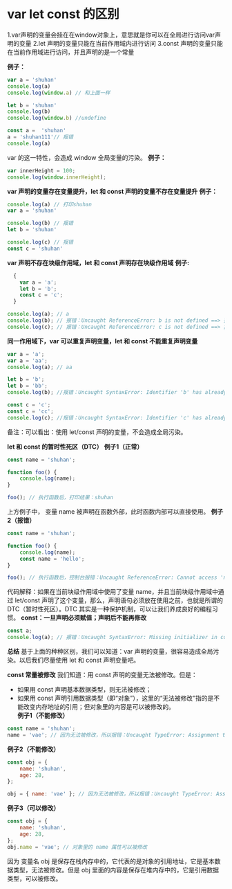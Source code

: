 # var let const 的区别
1.var声明的变量会挂在在window对象上，意思就是你可以在全局进行访问var声明的变量
2.let 声明的变量只能在当前作用域内进行访问
3.const 声明的变量只能在当前作用域进行访问，并且声明的是一个常量

**例子：**
```js
var a = 'shuhan'
console.log(a)
console.log(window.a) // 和上面一样
```

```js
let b = 'shuhan'
console.log(b)
console.log(window.b) //undefine
```

```js
const a =  'shuhan'
a = 'shuhan111'// 报错
console.log(a)
```
var 的这一特性，会造成 window 全局变量的污染。
**例子：**

```js   
var innerHeight = 100;
console.log(window.innerHeight); 
```

**var 声明的变量存在变量提升，let 和 const 声明的变量不存在变量提升**
**例子：**
```js
console.log(a) // 打印shuhan
var a = 'shuhan'
```

```js
console.log(b) // 报错
let b = 'shuhan'
```

```js
console.log(c) // 报错
const c = 'shuhan'
```

**var 声明不存在块级作用域，let 和 const 声明存在块级作用域**
**例子:**
```js
  {
    var a = 'a';
    let b = 'b';
    const c = 'c';
  }

console.log(a); // a
console.log(b); // 报错：Uncaught ReferenceError: b is not defined ==> 找不到b这个变量
console.log(c); // 报错：Uncaught ReferenceError: c is not defined ==> 找不到c这个变量  
```

**同一作用域下，var 可以重复声明变量，let 和 const 不能重复声明变量**
```js
var a = 'a';
var a = 'aa';
console.log(a); // aa
```

```js
let b = 'b';
let b = 'bb';
console.log(b); //报错：Uncaught SyntaxError: Identifier 'b' has already been declared  ==> 变量 b 已经被声明了
```

```js
const c = 'c';
const c = 'cc';
console.log(c); //报错：Uncaught SyntaxError: Identifier 'c' has already been declared  ==> 变量 c 已经被声明了
```
备注：可以看出：使用 let/const 声明的变量，不会造成全局污染。

**let 和 const 的暂时性死区（DTC）**
**例子1（正常）**
```js
const name = 'shuhan';

function foo() {
    console.log(name);
}

foo(); // 执行函数后，打印结果：shuhan
```
上方例子中， 变量 name 被声明在函数外部，此时函数内部可以直接使用。
**例子2（报错）**
```js
const name = 'shuhan';

function foo() {
    console.log(name);
    const name = 'hello';
}

foo(); // 执行函数后，控制台报错：Uncaught ReferenceError: Cannot access 'name' before initialization
```
代码解释：如果在当前块级作用域中使用了变量 name，并且当前块级作用域中通过 let/const 声明了这个变量，那么，声明语句必须放在使用之前，也就是所谓的 DTC（暂时性死区）。DTC 其实是一种保护机制，可以让我们养成良好的编程习惯。
**const：一旦声明必须赋值；声明后不能再修改**
```js
const a;
console.log(a); // 报错：Uncaught SyntaxError: Missing initializer in const declaration
```

**总结**
基于上面的种种区别，我们可以知道：var 声明的变量，很容易造成全局污染。以后我们尽量使用 let 和 const 声明变量吧。

**const 常量被修改**
我们知道：用 const 声明的变量无法被修改。但是：
* 如果用 const 声明基本数据类型，则无法被修改；
* 如果用 const 声明引用数据类型（即“对象”），这里的“无法被修改”指的是不能改变内存地址的引用；但对象里的内容是可以被修改的。
**例子1（不能修改）**
```js
const name = 'shuhan';
name = 'vae'; // 因为无法被修改，所以报错：Uncaught TypeError: Assignment to constant variable
```

**例子2（不能修改）**
```js
const obj = {
    name: 'shuhan',
    age: 28,
};

obj = { name: 'vae' }; // 因为无法被修改，所以报错：Uncaught TypeError: Assignment to constant variable
```


**例子3（可以修改）**

```js
const obj = {
    name: 'shuhan',
    age: 28,
};
obj.name = 'vae'; // 对象里的 name 属性可以被修改
```

因为 变量名 obj 是保存在栈内存中的，它代表的是对象的引用地址，它是基本数据类型，无法被修改。但是 obj 里面的内容是保存在堆内存中的，它是引用数据类型，可以被修改。